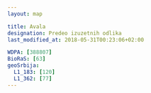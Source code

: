 ```yaml
---
layout: map

title: Avala
designation: Predeo izuzetnih odlika
last_modified_at: 2018-05-31T00:23:06+02:00

WDPA: [388807]
BioRaS: [63]
geoSrbija:
  L1_183: [120]
  L1_362: [77]
---
```


